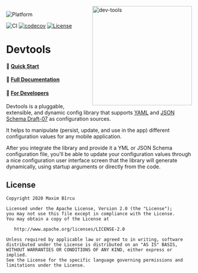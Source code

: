 <img width="270" align="right" alt="dev-tools" src="https://user-images.githubusercontent.com/12527390/80514191-daf0e780-8988-11ea-911f-15d16e6b88a1.png"/>

![Platform](https://img.shields.io/badge/platform-Android%20%7C%20iOS-lightgrey?style=flat)

![CI](https://github.com/maximbircu/devtools-library/workflows/CI/badge.svg?branch=master)
[![codecov](https://codecov.io/gh/maximbircu/devtools-library/branch/master/graph/badge.svg?token=TP8XUCW2HB)](https://codecov.io/gh/maximbircu/devtools-library)
[![License](https://img.shields.io/badge/License-Apache%202.0-blue.svg)](https://github.com/maximbircu/devtools-library/blob/master/LICENSE.md)

# Devtools

#### 🚀 [Quick Start](documentation/quickstart/quick-start.md)
#### 📜 [Full Documentation](documentation/documentation.md)
#### 👷 [For Developers](documentation/documentation.md/#for-developers)

Devtools is a pluggable, extensible, and dynamic config library that supports [YAML](https://yaml.org/) and [JSON Schema Draft-07](https://json-schema.org/draft-07/json-schema-validation.html) as configuration sources.

It helps to manipulate (persist, update, and use in the app) different configuration values for any mobile application.

After you integrate the library and provide it a YML or JSON Schema configuration file, you'll be able to update your configuration values through a nice configuration user interface screen that the library will generate dynamically, using startup arguments or directly from the code.

  
License
-------

    Copyright 2020 Maxim Bîrcu

    Licensed under the Apache License, Version 2.0 (the "License");
    you may not use this file except in compliance with the License.
    You may obtain a copy of the License at

       http://www.apache.org/licenses/LICENSE-2.0

    Unless required by applicable law or agreed to in writing, software
    distributed under the License is distributed on an "AS IS" BASIS,
    WITHOUT WARRANTIES OR CONDITIONS OF ANY KIND, either express or implied.
    See the License for the specific language governing permissions and
    limitations under the License.
